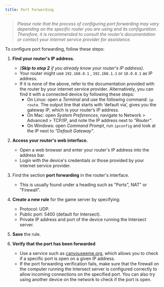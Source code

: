 ```yaml
---
title: Port Forwarding
---
```


> _Please note that the process of configuring port forwarding may vary depending on the specific router you are using and its configuration. Therefore, it is recommended to consult the router's documentation or contact your internet service provider for assistance._

To configure port forwarding, follow these steps:

1. **Find your router's IP address.**
   - *(**Skip to step 2** if you already know your router's IP address).*
   - Your router might use `192.168.0.1` , `192.168.1.1` or `10.0.0.1` as IP address.
   - If it is none of the above, refer to the documentation provided with the router by your internet service provider. Alternatively, you can find it with a connected device by following these steps:
      - On Linux: open a *Terminal* and use the following command: `ip route`. The output line that starts with ‘default via’, gives you the gateway IP, which is your router’s IP address.
      - On Mac: open *System Preferences*, navigate to Network > Advanced > TCP/IP, and note the IP address next to *“Router"*.
      - On Windows: open *Command Prompt*, run `ipconfig` and look at the IP next to *“Default Gateway”*.

2. **Access your router's web interface.**
   - Open a web browser and enter your router's IP address into the address bar.
   - Login with the device's credentials or those provided by your internet service provider.

3. Find the section **port forwarding** in the router's interface.
   - This is usually found under a heading such as "Ports", NAT" or "Firewall".

4. **Create a new rule** for the game server by specifying:
   - Protocol: UDP.
   - Public port: 5400 (default for Intersect).
   - Private IP address and port of the device running the Intersect server.

5. **Save** the rule.

6. **Verify that the port has been forwarded**
   - Use a service such as [canyouseeme.org](https://canyouseeme.org/), which allows you to check if a specific port is open on a given IP address.
   - If the port forwarding verification fails, make sure that the firewall on the computer running the Intersect server is configured correctly to allow incoming connections on the specified port. You can also try using another device on the network to check if the port is open.
